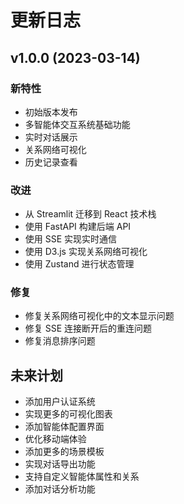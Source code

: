 # 更新日志

## v1.0.0 (2023-03-14)

### 新特性
- 初始版本发布
- 多智能体交互系统基础功能
- 实时对话展示
- 关系网络可视化
- 历史记录查看

### 改进
- 从 Streamlit 迁移到 React 技术栈
- 使用 FastAPI 构建后端 API
- 使用 SSE 实现实时通信
- 使用 D3.js 实现关系网络可视化
- 使用 Zustand 进行状态管理

### 修复
- 修复关系网络可视化中的文本显示问题
- 修复 SSE 连接断开后的重连问题
- 修复消息排序问题

## 未来计划
- 添加用户认证系统
- 实现更多的可视化图表
- 添加智能体配置界面
- 优化移动端体验
- 添加更多的场景模板
- 实现对话导出功能
- 支持自定义智能体属性和关系
- 添加对话分析功能 